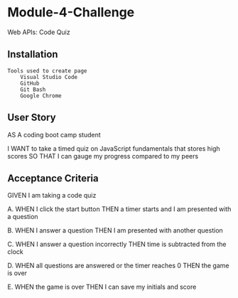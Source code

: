 # Module-4-Challenge
Web APIs: Code Quiz

## Installation

    Tools used to create page
        Visual Studio Code
        GitHub
        Git Bash
        Google Chrome
    
## User Story
AS A coding boot camp student

I WANT to take a timed quiz on JavaScript fundamentals that stores high scores
SO THAT I can gauge my progress compared to my peers

## Acceptance Criteria
GIVEN I am taking a code quiz

A.
WHEN I click the start button
THEN a timer starts and I am presented with a question

B.
WHEN I answer a question
THEN I am presented with another question

C.
WHEN I answer a question incorrectly
THEN time is subtracted from the clock

D.
WHEN all questions are answered or the timer reaches 0
THEN the game is over

E.
WHEN the game is over
THEN I can save my initials and score